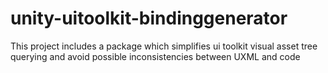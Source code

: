 # unity-uitoolkit-bindinggenerator
This project includes a package which simplifies ui toolkit visual asset tree querying and avoid possible inconsistencies between UXML and code
